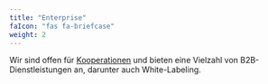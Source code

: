 ```yaml
---
title: "Enterprise"
faIcon: "fas fa-briefcase"
weight: 2
---
```


Wir sind offen für <a href="/de/coop">Kooperationen</a> und bieten eine Vielzahl von B2B-Dienstleistungen an, darunter auch White-Labeling.

